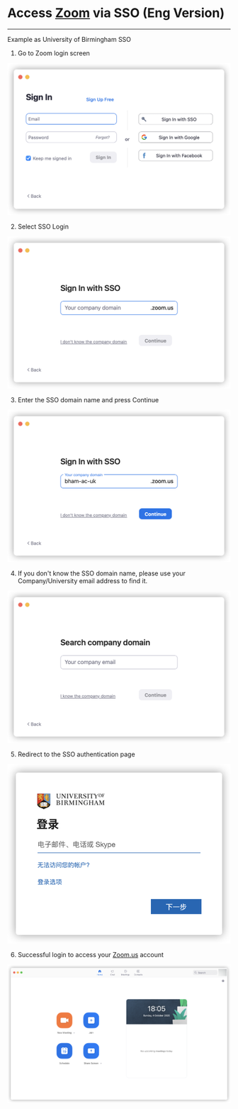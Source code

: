 # Access [Zoom](http://zoom.us/) via SSO (Eng Version)

---

Example as University of Birmingham SSO

  1. Go to Zoom login screen
   
   ![](./1.png)
  
  2. Select SSO Login
   
   ![](./2.png)
  
  3. Enter the SSO domain name and press Continue
   
   ![](./3.png)
  
  4. If you don't know the SSO domain name, please use your Company/University email address to find it.

   ![](./4.png)
  
  5. Redirect to the SSO authentication page
     
   ![](./5.png)

  6. Successful login to access your [Zoom.us](http://zoom.us/) account
   
   ![](./6.png)